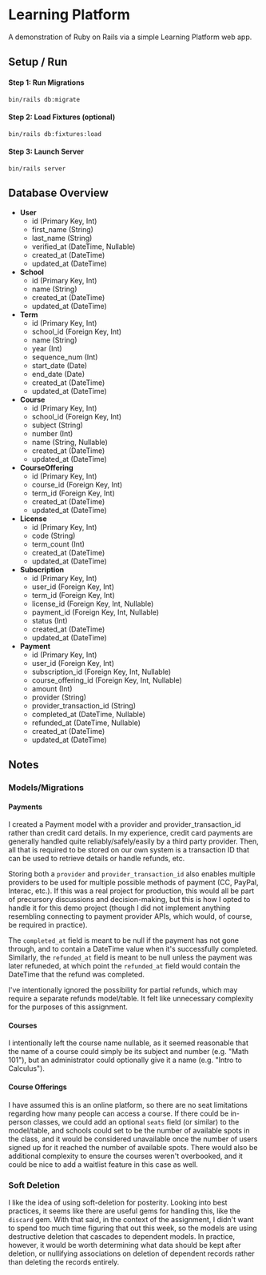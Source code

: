 # Learning Platform

A demonstration of Ruby on Rails via a simple Learning Platform web app.


## Setup / Run

#### Step 1: Run Migrations
`bin/rails db:migrate`

#### Step 2: Load Fixtures (optional)
`bin/rails db:fixtures:load`

#### Step 3: Launch Server
`bin/rails server`


## Database Overview
- **User**
  - id (Primary Key, Int)
  - first_name (String)
  - last_name (String)
  - verified_at (DateTime, Nullable)
  - created_at (DateTime)
  - updated_at (DateTime)
- **School**
  - id (Primary Key, Int)
  - name (String)
  - created_at (DateTime)
  - updated_at (DateTime)
- **Term**
  - id (Primary Key, Int)
  - school_id (Foreign Key, Int)
  - name (String)
  - year (Int)
  - sequence_num (Int)
  - start_date (Date)
  - end_date (Date)
  - created_at (DateTime)
  - updated_at (DateTime)
- **Course**
  - id (Primary Key, Int)
  - school_id (Foreign Key, Int)
  - subject (String)
  - number (Int)
  - name (String, Nullable)
  - created_at (DateTime)
  - updated_at (DateTime)
- **CourseOffering**
  - id (Primary Key, Int)
  - course_id (Foreign Key, Int)
  - term_id (Foreign Key, Int)
  - created_at (DateTime)
  - updated_at (DateTime)
- **License**
  - id (Primary Key, Int)
  - code (String)
  - term_count (Int)
  - created_at (DateTime)
  - updated_at (DateTime)
- **Subscription**
  - id (Primary Key, Int)
  - user_id (Foreign Key, Int)
  - term_id (Foreign Key, Int)
  - license_id (Foreign Key, Int, Nullable)
  - payment_id (Foreign Key, Int, Nullable)
  - status (Int)
  - created_at (DateTime)
  - updated_at (DateTime)
- **Payment**
  - id (Primary Key, Int)
  - user_id (Foreign Key, Int)
  - subscription_id (Foreign Key, Int, Nullable)
  - course_offering_id (Foreign Key, Int, Nullable)
  - amount (Int)
  - provider (String)
  - provider_transaction_id (String)
  - completed_at (DateTime, Nullable)
  - refunded_at (DateTime, Nullable)
  - created_at (DateTime)
  - updated_at (DateTime)


## Notes

### Models/Migrations

#### Payments
I created a Payment model with a provider and provider_transaction_id rather than credit card details. In my experience, credit card payments are generally handled quite reliably/safely/easily by a third party provider. Then, all that is required to be stored on our own system is a transaction ID that can be used to retrieve details or handle refunds, etc.

Storing both a `provider` and `provider_transaction_id` also enables multiple providers to be used for multiple possible methods of payment (CC, PayPal, Interac, etc.). If this was a real project for production, this would all be part of precursory discussions and decision-making, but this is how I opted to handle it for this demo project (though I did not implement anything resembling connecting to payment provider APIs, which would, of course, be required in practice). 

The `completed_at` field is meant to be null if the payment has not gone through, and to contain a DateTime value when it's successfully completed. Similarly, the `refunded_at` field is meant to be null unless the payment was later refuneded, at which point the `refunded_at` field would contain the DateTime that the refund was completed.

I've intentionally ignored the possibility for partial refunds, which may require a separate refunds model/table. It felt like unnecessary complexity for the purposes of this assignment.

#### Courses
I intentionally left the course name nullable, as it seemed reasonable that the name of a course could simply be its subject and number (e.g. "Math 101"), but an administrator could optionally give it a name (e.g. "Intro to Calculus").

#### Course Offerings
I have assumed this is an online platform, so there are no seat limitations regarding how many people can access a course. If there could be in-person classes, we could add an optional `seats` field (or similar) to the model/table, and schools could set to be the number of available spots in the class, and it would be considered unavailable once the number of users signed up for it reached the number of available spots. There would also be additional complexity to ensure the courses weren't overbooked, and it could be nice to add a waitlist feature in this case as well.

### Soft Deletion
I like the idea of using soft-deletion for posterity. Looking into best practices, it seems like there are useful gems for handling this, like the `discard` gem. With that said, in the context of the assignment, I didn't want to spend too much time figuring that out this week, so the models are using destructive deletion that cascades to dependent models. In practice, however, it would be worth determining what data should be kept after deletion, or nullifying associations on deletion of dependent records rather than deleting the records entirely.
